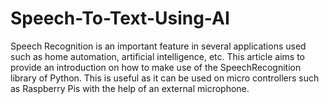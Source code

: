 # Speech-To-Text-Using-AI
Speech Recognition is an important feature in several applications used such as home automation, artificial intelligence, etc. This article aims to provide an introduction on how to make use of the SpeechRecognition library of Python. This is useful as it can be used on micro controllers such as Raspberry Pis with the help of an external microphone.
